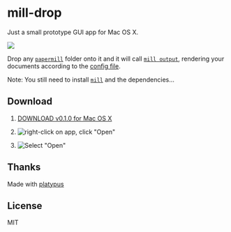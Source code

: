 # mill-drop

Just a small prototype GUI app for Mac OS X.

![](http://papermill.github.io/mill-drop-osx/images/mill-drop-screenshot-1.png)

Drop any [`papermill`](https://github.com/papermill/documentation) folder onto it and it will call [`mill output`](https://github.com/papermill/mill), rendering your documents according to the [config file](https://github.com/papermill/mill#project-configuration-papermilljson).

Note: You still need to install [`mill`](https://github.com/papermill/mill) and the dependencies…


## Download

1. [DOWNLOAD v0.1.0 for Mac OS X](http://papermill.github.io/mill-drop-osx/builds/mill-drop.app-v0.1.0.zip)

2. ![right-click on app, click "Open"](http://papermill.github.io/mill-drop-osx/images/howto-open-1.png)

3. ![Select "Open"](http://papermill.github.io/mill-drop-osx/images/howto-open-2.png)


## Thanks
  
Made with [platypus](http://sveinbjorn.org/platypus)

## License

MIT
